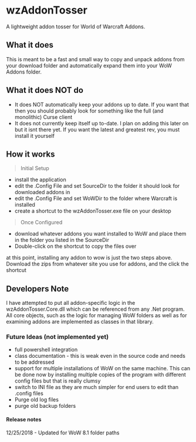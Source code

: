 # wzAddonTosser
A lightweight addon tosser for World of Warcraft Addons.

## What it does
This is meant to be a fast and small way to copy and unpack addons from your download folder and automatically expand them 
into your WoW Addons folder.

## What it does NOT do
* It does NOT automatically keep your addons up to date.  If you want that then you should probably look for something like the full (and monolithic) Curse client
* It does not currently keep itself up to-date.  I plan on adding this later on but it isnt there yet.  If you want the latest and greatest rev, you must install it yourself

## How it works
> Initial Setup
* install the application
* edit the .Config File and set SourceDir to the folder it should look for downloaded addons in
* edit the .Config File and set WoWDir to the folder where Warcraft is installed 
* create a shortcut to the wzAddonTosser.exe file on your desktop

> Once Configured
* download whatever addons you want installed to WoW and place them in the folder you listed in the SourceDir
* Double-click on the shortcut to copy the files over

at this point, installing any addon to wow is just the two steps above.  Download the zips from whatever site you use for addons, and the click the shortcut

## Developers Note
I have attempted to put all addon-specific logic in the wzAddonTosser.Core.dll which can be referenced from any .Net program.  All core objects, such as the logic for managing WoW folders as well as for examining addons are implemented as classes in that library.

### Future Ideas (not implemented yet)
* full powershell integration
* class documentation - this is weak even in the source code and needs to be addressed
* support for multiple installations of WoW on the same machine.  This can be done now by installing multiple copies of the program with different config files but that is really clumsy
* switch to INI file as they are much simpler for end users to edit than .config files
* Purge old log files
* purge old backup folders 

#### Release notes
12/25/2018 - Updated for WoW 8.1 folder paths
